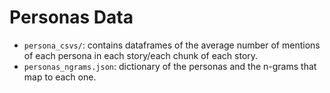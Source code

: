 # Personas Data
- `persona_csvs/`: contains dataframes of the average number of mentions of each persona in each story/each chunk of each story.
- `personas_ngrams.json`: dictionary of the personas and the n-grams that map to each one.
